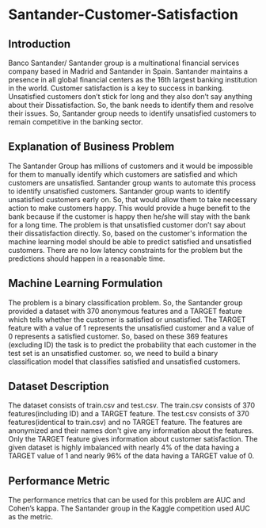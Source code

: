 # Santander-Customer-Satisfaction

## Introduction
Banco Santander/ Santander group is a multinational financial services company based in Madrid and Santander in Spain. Santander maintains a presence in all global financial centers as the 16th largest banking institution in the world. Customer satisfaction is a key to success in banking. Unsatisfied customers don’t stick for long and they also don’t say anything about their Dissatisfaction. So, the bank needs to identify them and resolve their issues. So, Santander group needs to identify unsatisfied customers to remain competitive in the banking sector.

## Explanation of Business Problem
The Santander Group has millions of customers and it would be impossible for them to manually identify which customers are satisfied and which customers are unsatisfied. Santander group wants to automate this process to identify unsatisfied customers.
Santander group wants to identify unsatisfied customers early on. So, that would allow them to take necessary action to make customers happy. This would provide a huge benefit to the bank because if the customer is happy then he/she will stay with the bank for a long time. The problem is that unsatisfied customer don’t say about their dissatisfaction directly. So, based on the customer's information the machine learning model should be able to predict satisfied and unsatisfied customers. There are no low latency constraints for the problem but the predictions should happen in a reasonable time.

## Machine Learning Formulation
The problem is a binary classification problem. So, the Santander group provided a dataset with 370 anonymous features and a TARGET feature which tells whether the customer is satisfied or unsatisfied. The TARGET feature with a value of 1 represents the unsatisfied customer and a value of 0 represents a satisfied customer. So, based on these 369 features (excluding ID) the task is to predict the probability that each customer in the test set is an unsatisfied customer. so, we need to build a binary classification model that classifies satisfied and unsatisfied customers.

## Dataset Description
The dataset consists of train.csv and test.csv. The train.csv consists of 370 features(including ID) and a TARGET feature. The test.csv consists of 370 features(identical to train.csv)  and no TARGET feature. The features are anonymized and their names don't give any information about the features. Only the TARGET feature gives information about customer satisfaction. The given dataset is highly imbalanced with nearly 4% of the data having a TARGET value of 1 and nearly 96% of the data having a TARGET value of 0.

## Performance Metric
The performance metrics that can be used for this problem are AUC and Cohen’s kappa. The Santander group in the Kaggle competition used AUC as the metric.
